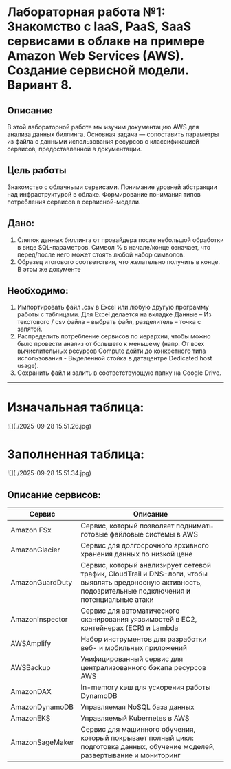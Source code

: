 # Лабораторная работа №1: Знакомство с IaaS, PaaS, SaaS сервисами в облаке на примере Amazon Web Services (AWS). Создание сервисной модели. Вариант 8.

## Описание

В этой лабораторной работе мы изучим документацию AWS для анализа данных биллинга. Основная задача — сопоставить параметры из файла с данными использования ресурсов с классификацией сервисов, предоставленной в документации.

## Цель работы

Знакомство с облачными сервисами. Понимание уровней абстракции над инфраструктурой в облаке. Формирование понимания типов потребления сервисов в сервисной-модели. 

## Дано: 

1. Слепок данных биллинга от провайдера после небольшой обработки в виде SQL-параметров. Символ % в начале/конце означает, что перед/после него может стоять любой набор символов.
2. Образец итогового соответствия, что желательно получить в конце. В этом же документе  

## Необходимо: 

1. Импортировать файл .csv в Excel или любую другую программу работы с таблицами. Для Excel делается на вкладке Данные – Из текстового / csv файла – выбрать файл, разделитель – точка с запятой.
2. Распределить потребление сервисов по иерархии, чтобы можно было провести анализ от большего к меньшему (напр. От всех вычислительных ресурсов Compute дойти до конкретного типа использования - Выделенной стойка в датацентре Dedicated host usage).
3. Сохранить файл и залить в соответствующую папку на Google Drive.

---

# Изначальная таблица:

![](./2025-09-28 15.51.26.jpg)

# Заполненная таблица: 

![](./2025-09-28 15.51.34.jpg)

## Описание сервисов: 

| Сервис | Описание |
|----------|----------|
| Amazon FSx | Сервис, который позволяет поднимать готовые файловые системы в AWS |
| AmazonGlacier | Сервис для долгосрочного архивного хранения данных по низкой цене |
| AmazonGuardDuty | Сервис, который анализирует сетевой трафик, CloudTrail и DNS-логи, чтобы выявлять вредоносную активность, подозрительные подключения и потенциальные атаки |
| AmazonInspector | Сервис для автоматического сканирования уязвимостей в EC2, контейнерах (ECR) и Lambda |
| AWSAmplify | Набор инструментов для разработки веб- и мобильных приложений |
| AWSBackup | Унифицированный сервис для централизованного бэкапа ресурсов AWS |
| AmazonDAX | In-memory кэш для ускорения работы DynamoDB |
| AmazonDynamoDB | Управляемая NoSQL база данных |
| AmazonEKS | Управляемый Kubernetes в AWS |
| AmazonSageMaker | Сервис для машинного обучения, который покрывает полный цикл: подготовка данных, обучение моделей, развертывание и мониторинг |
